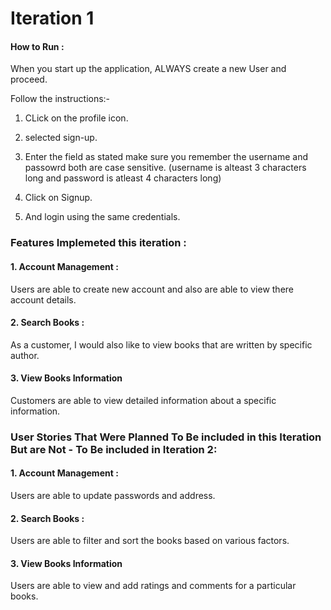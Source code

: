 
# Iteration 1

  

#### How to Run :

When you start up the application, ALWAYS create a new User and proceed.

Follow the instructions:-

1) CLick on the profile icon.

2) selected sign-up.

3) Enter the field as stated make sure you remember the username and passowrd both are case sensitive.
(username is alteast 3 characters long and password is atleast 4 characters long)

4) Click on Signup.

5) And login using the same credentials.

  

### Features Implemeted this iteration :

  

#### 1. Account Management :

Users are able to create new account and also are able to view there account details.

  

#### 2. Search Books :

As a customer, I would also like to view books that are written by specific author.

  

#### 3. View Books Information

Customers are able to view detailed information about a specific information.

  

### User Stories That Were Planned To Be included in this Iteration But are Not - To Be included in Iteration 2:

  

#### 1. Account Management :

Users are able to update passwords and address.

  

#### 2. Search Books :

Users are able to filter and sort the books based on various factors.

  

#### 3. View Books Information

Users are able to view and add ratings and comments for a particular books.
